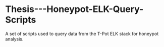 # Thesis---Honeypot-ELK-Query-Scripts
A set of scripts used to query data from the T-Pot ELK stack for honeypot analysis. 
